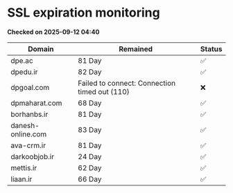# SSL expiration monitoring

**Checked on 2025-09-12 04:40**

| Domain | Remained | Status       |
|--------|----------|--------------|
| dpe.ac     | 81 Day   | ✅ |
| dpedu.ir     | 82 Day   | ✅ |
| dpgoal.com     | Failed to connect: Connection timed out (110)       | ❌ |
| dpmaharat.com     | 68 Day   | ✅ |
| borhanbs.ir     | 81 Day   | ✅ |
| danesh-online.com     | 83 Day   | ✅ |
| ava-crm.ir     | 81 Day   | ✅ |
| darkoobjob.ir     | 24 Day   | ✅ |
| mettis.ir     | 62 Day   | ✅ |
| liaan.ir     | 66 Day   | ✅ |
